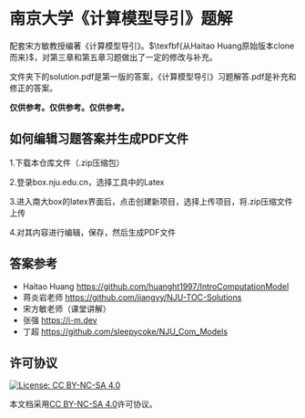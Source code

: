 # 南京大学《计算模型导引》题解

配套宋方敏教授编著《计算模型导引》。$\texfbf{从Haitao Huang原始版本clone而来}$，对第三章和第五章习题做出了一定的修改与补充。

文件夹下的solution.pdf是第一版的答案，《计算模型导引》习题解答.pdf是补充和修正的答案。

**仅供参考。仅供参考。仅供参考。**

## 如何编辑习题答案并生成PDF文件

1.下载本仓库文件（.zip压缩包）

2.登录box.nju.edu.cn，选择工具中的Latex

3.进入南大box的latex界面后，点击<kbd>创建新项目</kbd>，选择<kbd>上传项目</kbd>，将.zip压缩文件上传

4.对其内容进行编辑，保存，然后生成PDF文件

## 答案参考

* Haitao Huang https://github.com/huanght1997/IntroComputationModel
* 蒋炎岩老师 https://github.com/jiangyy/NJU-TOC-Solutions
* 宋方敏老师（课堂讲解）
* 张强 https://i-m.dev
* 丁超 https://github.com/sleepycoke/NJU_Com_Models


## 许可协议
[![License: CC BY-NC-SA 4.0](https://mirrors.creativecommons.org/presskit/buttons/88x31/svg/by-nc-sa.svg)](https://creativecommons.org/licenses/by-nc-sa/4.0/)

本文档采用[CC BY-NC-SA 4.0](https://creativecommons.org/licenses/by-nc-sa/4.0/)许可协议。

